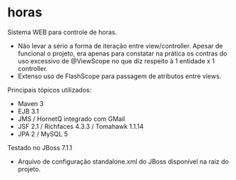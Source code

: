horas
=====

Sistema WEB para controle de horas. 

- Não levar a sério a forma de iteração entre view/controller. Apesar de funcional o projeto, era apenas para constatar na prática os contras do uso excessivo de @ViewScope no que diz respeito à 1 entidade x 1 controller.
- Extenso uso de FlashScope para passagem de atributos entre views.

Principais tópicos utilizados:

- Maven 3
- EJB 3.1
- JMS / HornetQ integrado com GMail
- JSF 2.1 / Richfaces 4.3.3 / Tomahawk 1.1.14
- JPA 2 / MySQL 5

Testado no JBoss 7.1.1 

- Arquivo de configuração standalone.xml do JBoss disponível na raiz do projeto.
